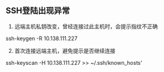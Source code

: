 ## SSH登陆出现异常

1. 远端主机私钥改变，曾经连接过此主机时，会提示指纹不正确

ssh-keygen -R 10.138.111.227

2. 首次连接远端主机，避免提示是否继续连接

ssh-keyscan -H 10.138.111.227 >> ~/.ssh/known_hosts'

